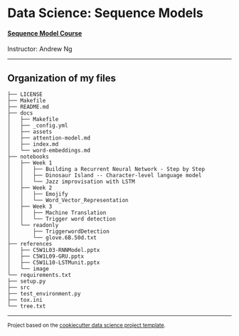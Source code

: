 Data Science: Sequence Models
==============================

#### [Sequence Model Course](https://www.coursera.org/learn/nlp-sequence-models/home/welcome)  

 Instructor: Andrew Ng


------------
Organization of my files
------------

    ├── LICENSE
    ├── Makefile
    ├── README.md
    ├── docs
    │   ├── Makefile
    │   ├── _config.yml
    │   ├── assets
    │   ├── attention-model.md
    │   ├── index.md
    │   └── word-embeddings.md
    ├── notebooks
    │   ├── Week 1
    │   │   ├── Building a Recurrent Neural Network - Step by Step
    │   │   ├── Dinosaur Island -- Character-level language model
    │   │   └── Jazz improvisation with LSTM
    │   ├── Week 2
    │   │   ├── Emojify
    │   │   └── Word_Vector_Representation
    │   ├── Week 3
    │   │   ├── Machine Translation
    │   │   └── Trigger word detection
    │   └── readonly
    │       ├── TriggerwordDetection
    │       └── glove.6B.50d.txt
    ├── references
    │   ├── C5W1L03-RNNModel.pptx
    │   ├── C5W1L09-GRU.pptx
    │   ├── C5W1L10-LSTMunit.pptx
    │   └── image
    └── requirements.txt
    ├── setup.py
    ├── src
    ├── test_environment.py
    ├── tox.ini
    └── tree.txt


--------

<p><small>Project based on the <a target="_blank" href="https://drivendata.github.io/cookiecutter-data-science/">cookiecutter data science project template</a>.
